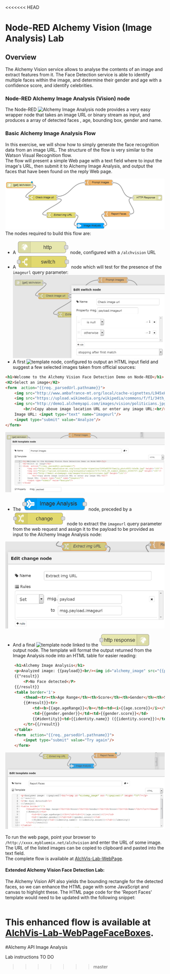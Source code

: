 <<<<<<< HEAD
#  Node-RED Alchemy Vision (Image Analysis) Lab
## Overview
The Alchemy Vision service allows to analyse the contents of an image and extract features from it. The Face Detection service is able to identify multiple faces within the image, and determine their gender and age with a confidence score, and identify celebrities.

### Node-RED Alchemy Image Analysis (Vision) node
The Node-RED ![`Alchemy Image Analysis`](images/node-red_Alchemy_Image_Analysis.png) node provides a very easy wrapper node that takes an image URL or binary stream as input, and produces a array of detected faces , age, bounding box, gender and name.

### Basic Alchemy Image Analysis Flow
In this exercise, we will show how to simply generate the face recognition data from an image URL. The structure of the flow is very similar to the Watson Visual Recognition flow.  
The flow will present a simple Web page with a text field where to input the image's URL, then submit it to Alchemy Image Analysis, and output the faces that have been found on the reply Web page.

![AlchVis-FaceDetectionFlow](images/AlchVis-FaceDetectionFlow.png)  
The nodes required to build this flow are:

 - A ![`HTTPInput`](images/node-red/HTTPInput.png) node, configured with a `/alchvision` URL
 - A ![`switch`](images/node-red/switch.png) node which will test for the presence of the `imageurl` query parameter:  
   ![AlchVis-Lab-Switch-Node-Props](images/AlchVision/AlchVis-Lab-Switch-Node-Props.png)
 - A first ![template](images/node-red/template.png) node, configured to output an HTML input field and suggest a few selected images taken from official sources:
```HTML
<h1>Welcome to the Alchemy Vision Face Detection Demo on Node-RED</h1>
<H2>Select an image</H2>
<form  action="{{req._parsedUrl.pathname}}">
    <img src="http://www.ambafrance-mt.org/local/cache-vignettes/L945xH539/family_photo8851-b0e9b.jpg" height='100'/>
    <img src="https://upload.wikimedia.org/wikipedia/commons/f/f1/34th_G8_summit_member_20080707.jpg" height='100'/>
    <img src="http://demo1.alchemyapi.com/images/vision/politicians.jpg" height='100'/>
        <br/>Copy above image location URL or enter any image URL:<br/>
    Image URL: <input type="text" name="imageurl"/>
    <input type="submit" value="Analyze"/>
</form>
```
![AlchVis-Lab-TemplatePrompt-Node-Props](images/AlchVision/AlchVis-Lab-TemplatePrompt-Node-Props.png)

 - The ![`Alchemy Image Analysis`](images/node-red/Alchemy_Image_Analysis.png) node, preceded by a ![change](images/node-red/change.png) node to extract the `imageurl` query parameter from the web request and assign it to the payload to be provided as input to the Alchemy Image Analysis node:
 
![AlchVis-Lab-Change_and_IA-Node-Props](images/AlchVision/AlchVis-Lab-Change_and_IA-Node-Props.png)

 - And a final  ![`template`](images/node-red/template.png) node linked to the ![`HTTPResponse`](images/node-red/HTTPResponse.png) output node. The template will format the output returned from the Image Analysis node into an HTML table for easier reading:
```HTML
    <h1>Alchemy Image Analysis</h1>
    <p>Analyzed image: {{payload}}<br/><img id="alchemy_image" src="{{payload}}" height="50"/></p>
    {{^result}}
        <P>No Face detected</P>
    {{/result}}
    <table border='1'>
        <thead><tr><th>Age Range</th><th>Score</th><th>Gender</th><th>Score</th><th>Name</th></tr></thead>
        {{#result}}<tr>
            <td><b>{{age.ageRange}}</b></td><td><i>{{age.score}}</i></td>
            <td>{{gender.gender}}</td><td>{{gender.score}}</td>
            {{#identity}}<td>{{identity.name}} ({{identity.score}})</td>{{/identity}}
        </tr>{{/result}}
    </table>
    <form  action="{{req._parsedUrl.pathname}}">
        <input type="submit" value="Try again"/>
    </form>
```
![AlchVis-Lab-TemplateReport-Node-Props](images/AlchVision/AlchVis-Lab-TemplateReport-Node-Props.png)

To run the web page, point your browser to  `/http://xxxx.mybluemix.net/alchvision` and enter the URL of some  image. The URL of the listed images can be copied to clipboard and pasted into the text field.  
The complete flow is available at [AlchVis-Lab-WebPage](flows/AlchVision/AlchVis-Lab-WebPage.json).

#### Extended Alchemy Vision Face Detection Lab:
The Alchemy Vision API also yields the bounding rectangle for the detected faces, so we can enhance  the HTML page with some JavaScript and canvas to highlight these. The HTML page code for the 'Report Faces' template would need to be updated with the following snippet:  
```HTML
```
This enhanced flow is available at  
[AlchVis-Lab-WebPageFaceBoxes](flows/AlchVision/AlchVis-Lab-WebPageFaceBoxes.json).
=======
#Alchemy API Image Analysis

Lab instructions TO DO
>>>>>>> master
